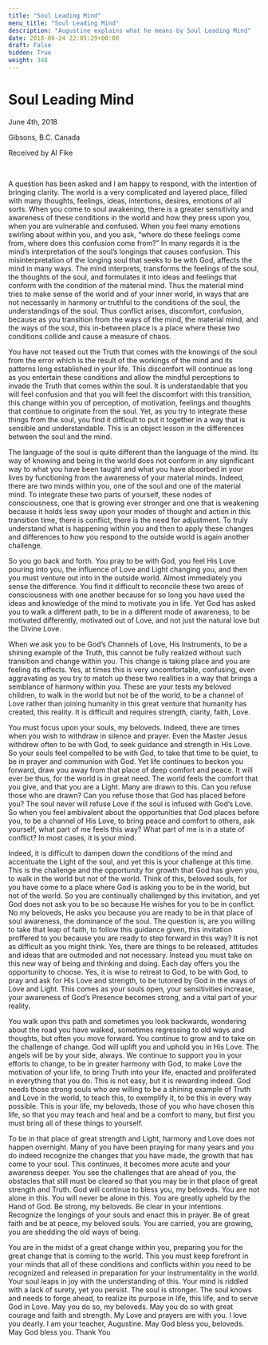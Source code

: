 ```yaml
---
title: "Soul Leading Mind"
menu_title: "Soul Leading Mind"
description: "Augustine explains what he means by Soul Leading Mind"
date: 2018-06-24 22:05:29+00:00
draft: False
hidden: True
weight: 348
---
```

# Soul Leading Mind

June 4th, 2018

Gibsons, B.C. Canada

Received by Al Fike

 

A question has been asked and I am happy to respond, with the intention of bringing
clarity. The world is a very complicated and layered place, filled with many thoughts,
feelings, ideas, intentions, desires, emotions of all sorts. When you come to soul
awakening, there is a greater sensitivity and awareness of these conditions in the world
and how they press upon you, when you are vulnerable and confused. When you feel
many emotions swirling about within you, and you ask, “where do these feelings come
from, where does this confusion come from?” In many regards it is the mind’s
interpretation of the soul’s longings that causes confusion. This misinterpretation of the
longing soul that seeks to be with God, affects the mind in many ways. The mind
interprets, transforms the feelings of the soul, the thoughts of the soul, and formulates it
into ideas and feelings that conform with the condition of the material mind. Thus the
material mind tries to make sense of the world and of your inner world, in ways that are
not necessarily in harmony or truthful to the conditions of the soul, the understandings
of the soul. Thus conflict arises, discomfort, confusion, because as you transition from
the ways of the mind, the material mind, and the ways of the soul, this in-between place
is a place where these two conditions collide and cause a measure of chaos.


You have not teased out the Truth that comes with the knowings of the soul from the
error which is the result of the workings of the mind and its patterns long established in
your life. This discomfort will continue as long as you entertain these conditions and
allow the mindful perceptions to invade the Truth that comes within the soul. It is
understandable that you will feel confusion and that you will feel the discomfort with this
transition, this change within you of perception, of motivation, feelings and thoughts that
continue to originate from the soul. Yet, as you try to integrate these things from the
soul, you find it difficult to put it together in a way that is sensible and understandable.
This is an object lesson in the differences between the soul and the mind.


The language of the soul is quite different than the language of the mind. Its way of
knowing and being in the world does not conform in any significant way to what you
have been taught and what you have absorbed in your lives by functioning from the
awareness of your material minds. Indeed, there are two minds within you, one of the
soul and one of the material mind. To integrate these two parts of yourself, these nodes
of consciousness, one that is growing ever stronger and one that is weakening because
it holds less sway upon your modes of thought and action in this transition time, there is
conflict, there is the need for adjustment. To truly understand what is happening within
you and then to apply these changes and differences to how you respond to the outside
world is again another challenge.


So you go back and forth. You pray to be with God, you feel His Love pouring into you,
the influence of Love and Light changing you, and then you must venture out into in the
outside world. Almost immediately you sense the difference. You find it difficult to
reconcile these two areas of consciousness with one another because for so long you
have used the ideas and knowledge of the mind to motivate you in life. Yet God has
asked you to walk a different path, to be in a different mode of awareness, to be
motivated differently, motivated out of Love, and not just the natural love but the Divine
Love.


When we ask you to be God’s Channels of Love, His Instruments, to be a shining
example of the Truth, this cannot be fully realized without such transition and change
within you. This change is taking place and you are feeling its effects. Yes, at times this
is very uncomfortable, confusing, even aggravating as you try to match up these two
realities in a way that brings a semblance of harmony within you. These are your tests
my beloved children, to walk in the world but not be of the world, to be a channel of
Love rather than joining humanity in this great venture that humanity has created, this
reality. It is difficult and requires strength, clarity, faith, Love.


You must focus upon your souls, my beloveds. Indeed, there are times when you wish
to withdraw in silence and prayer. Even the Master Jesus withdrew often to be with
God, to seek guidance and strength in His Love. So your souls feel compelled to be with
God, to take that time to be quiet, to be in prayer and communion with God. Yet life
continues to beckon you forward, draw you away from that place of deep comfort and
peace. It will ever be thus, for the world is in great need. The world feels the comfort
that you give, and that you are a Light. Many are drawn to this. Can you refuse those
who are drawn? Can you refuse those that God has placed before you? The soul never
will refuse Love if the soul is infused with God’s Love. So when you feel ambivalent
about the opportunities that God places before you, to be a channel of His Love, to
bring peace and comfort to others, ask yourself, what part of me feels this way? What
part of me is in a state of conflict? In most cases, it is your mind.


Indeed, it is difficult to dampen down the conditions of the mind and accentuate the
Light of the soul, and yet this is your challenge at this time. This is the challenge and the
opportunity for growth that God has given you, to walk in the world but not of the world.
Think of this, beloved souls, for you have come to a place where God is asking you to
be in the world, but not of the world. So you are continually challenged by this invitation,
and yet God does not ask you to be so because He wishes for you to be in conflict. No
my beloveds, He asks you because you are ready to be in that place of soul awareness,
the dominance of the soul. The question is, are you willing to take that leap of faith, to
follow this guidance given, this invitation proffered to you because you are ready to step
forward in this way? It is not as difficult as you might think. Yes, there are things to be
released, attitudes and ideas that are outmoded and not necessary. Instead you must
take on this new way of being and thinking and doing. Each day offers you the
opportunity to choose. Yes, it is wise to retreat to God, to be with God, to pray and ask
for His Love and strength, to be tutored by God in the ways of Love and Light. This
comes as your souls open, your sensitivities increase, your awareness of God’s
Presence becomes strong, and a vital part of your reality.


You walk upon this path and sometimes you look backwards, wondering about the road
you have walked, sometimes regressing to old ways and thoughts, but often you move
forward. You continue to grow and to take on the challenge of change. God will uplift
you and uphold you in His Love. The angels will be by your side, always. We continue
to support you in your efforts to change, to be in greater harmony with God, to make
Love the motivation of your life, to bring Truth into your life, enacted and proliferated in
everything that you do. This is not easy, but it is rewarding indeed. God needs those
strong souls who are willing to be a shining example of Truth and Love in the world, to
teach this, to exemplify it, to be this in every way possible. This is your life, my
beloveds, those of you who have chosen this life, so that you may teach and heal and
be a comfort to many, but first you must bring all of these things to yourself.


To be in that place of great strength and Light, harmony and Love does not happen
overnight. Many of you have been praying for many years and you do indeed recognize
the changes that you have made, the growth that has come to your soul. This
continues, it becomes more acute and your awareness deeper. You see the challenges
that are ahead of you, the obstacles that still must be cleared so that you may be in that
place of great strength and Truth. God will continue to bless you, my beloveds. You are
not alone in this. You will never be alone in this. You are greatly upheld by the Hand of
God. Be strong, my beloveds. Be clear in your intentions. Recognize the longings of
your souls and enact this in prayer. Be of great faith and be at peace, my beloved souls.
You are carried, you are growing, you are shedding the old ways of being.


You are in the midst of a great change within you, preparing you for the great change
that is coming to the world. This you must keep forefront in your minds that all of these
conditions and conflicts within you need to be recognized and released in preparation
for your instrumentality in the world. Your soul leaps in joy with the understanding of
this. Your mind is riddled with a lack of surety, yet you persist. The soul is stronger. The
soul knows and needs to forge ahead, to realize its purpose in life, this life, and to serve
God in Love. May you do so, my beloveds. May you do so with great courage and faith
and strength. My Love and prayers are with you. I love you dearly. I am your teacher,
Augustine. May God bless you, beloveds. May God bless you. Thank You